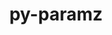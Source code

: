 ---
title: "py-paramz"
layout: cache
categories: [package, develop-2024-02-11]
meta: {"versions": ["0.9.5"], "compilers": ["gcc@=11.4.0", "gcc@=9.4.0", "oneapi@=2024.0.0"], "oss": ["ubuntu20.04", "ubuntu22.04"], "platforms": ["linux"], "targets": ["neoverse_v1", "neoverse_v2", "ppc64le", "x86_64_v3"], "stacks": ["e4s", "e4s-neoverse-v2", "e4s-neoverse_v1", "e4s-oneapi", "e4s-power", "root"], "num_specs": 5, "num_specs_by_stack": {"e4s-neoverse_v1": 1, "root": 5, "e4s-power": 1, "e4s": 1, "e4s-neoverse-v2": 1, "e4s-oneapi": 1}}
spec_details: [{"hash": "plu3oxomr6y57q3ofmuvx5oezh6sdmcg", "compiler": "gcc@=11.4.0", "versions": ["0.9.5"], "os": "ubuntu20.04", "platform": "linux", "target": "neoverse_v1", "variants": ["build_system=python_pip"], "stacks": ["e4s-neoverse_v1", "root"], "size": "-", "tarball": "https://binaries.spack.io/releases/develop-2024-02-11/build_cache/linux-ubuntu20.04-neoverse_v1/gcc-11.4.0/py-paramz-0.9.5/linux-ubuntu20.04-neoverse_v1-gcc-11.4.0-py-paramz-0.9.5-plu3oxomr6y57q3ofmuvx5oezh6sdmcg.spack"}, {"hash": "igwrzpbdfkvyaoa7l7v26cm3f6rbcfwa", "compiler": "gcc@=9.4.0", "versions": ["0.9.5"], "os": "ubuntu20.04", "platform": "linux", "target": "ppc64le", "variants": ["build_system=python_pip"], "stacks": ["e4s-power", "root"], "size": "-", "tarball": "https://binaries.spack.io/releases/develop-2024-02-11/build_cache/linux-ubuntu20.04-ppc64le/gcc-9.4.0/py-paramz-0.9.5/linux-ubuntu20.04-ppc64le-gcc-9.4.0-py-paramz-0.9.5-igwrzpbdfkvyaoa7l7v26cm3f6rbcfwa.spack"}, {"hash": "2uib42mebo5lvlq3y55prafxscqjxbm4", "compiler": "gcc@=11.4.0", "versions": ["0.9.5"], "os": "ubuntu20.04", "platform": "linux", "target": "x86_64_v3", "variants": ["build_system=python_pip"], "stacks": ["root", "e4s"], "size": "-", "tarball": "https://binaries.spack.io/releases/develop-2024-02-11/build_cache/linux-ubuntu20.04-x86_64_v3/gcc-11.4.0/py-paramz-0.9.5/linux-ubuntu20.04-x86_64_v3-gcc-11.4.0-py-paramz-0.9.5-2uib42mebo5lvlq3y55prafxscqjxbm4.spack"}, {"hash": "dq3xaelrzzzq42xdkeruk4qko7s4wu2p", "compiler": "gcc@=11.4.0", "versions": ["0.9.5"], "os": "ubuntu22.04", "platform": "linux", "target": "neoverse_v2", "variants": ["build_system=python_pip"], "stacks": ["root", "e4s-neoverse-v2"], "size": "-", "tarball": "https://binaries.spack.io/releases/develop-2024-02-11/build_cache/linux-ubuntu22.04-neoverse_v2/gcc-11.4.0/py-paramz-0.9.5/linux-ubuntu22.04-neoverse_v2-gcc-11.4.0-py-paramz-0.9.5-dq3xaelrzzzq42xdkeruk4qko7s4wu2p.spack"}, {"hash": "maob3up7rszwtkvqdhvulo566ipctuwy", "compiler": "oneapi@=2024.0.0", "versions": ["0.9.5"], "os": "ubuntu22.04", "platform": "linux", "target": "x86_64_v3", "variants": ["build_system=python_pip"], "stacks": ["root", "e4s-oneapi"], "size": "-", "tarball": "https://binaries.spack.io/releases/develop-2024-02-11/build_cache/linux-ubuntu22.04-x86_64_v3/oneapi-2024.0.0/py-paramz-0.9.5/linux-ubuntu22.04-x86_64_v3-oneapi-2024.0.0-py-paramz-0.9.5-maob3up7rszwtkvqdhvulo566ipctuwy.spack"}]
---
